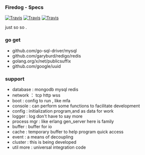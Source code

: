 ### Firedog - Specs

[![Travis](https://img.shields.io/badge/license-apache-blue.svg)](https://blog.csdn.net/gohuge)
 [![Travis](https://img.shields.io/badge/CSDN-Geoff-orange.svg)](https://blog.csdn.net/gohuge)
 [![Travis](https://img.shields.io/badge/doc-design-brightgreen.svg)](http://ouhot.cn)

just so so .

### go get
- github.com/go-sql-driver/mysql
- github.com/garyburd/redigo/redis
- golang.org/x/net/publicsuffix
- github.com/google/uuid
### support
- database : mongodb mysql redis
- network ： tcp http wss
- boot : config to run , like mfa
- console : can perform some functions to facilitate development
- config : initialization program,and as data for work
- logger : log don't have to say more
- process mgr : like erlang gen_server here is family
- buffer : buffer for io
- cache : temporary buffer to help program quick access
- event : a means of decoupling
- cluster : this is being developed
- util more : universal integration code